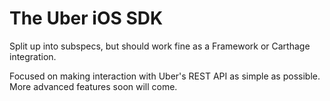 # The Uber iOS SDK
Split up into subspecs, but should work fine as a Framework or Carthage integration.

Focused on making interaction with Uber's REST API as simple as possible. More advanced features soon will come.
